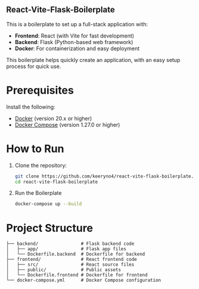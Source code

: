 ## React-Vite-Flask-Boilerplate

This is a boilerplate to set up a full-stack application with:

- **Frontend**: React (with Vite for fast development)
- **Backend**: Flask (Python-based web framework)
- **Docker**: For containerization and easy deployment

This boilerplate helps quickly create an application, with an easy setup process for quick use.

# Prerequisites
Install the following:
- [Docker](https://www.docker.com/get-started) (version 20.x or higher)
- [Docker Compose](https://docs.docker.com/compose/install/) (version 1.27.0 or higher)

# How to Run
1. Clone the repository:
   ```bash
   git clone https://github.com/keeryno4/react-vite-flask-boilerplate.git
   cd react-vite-flask-boilerplate
2. Run the Boilerplate
   ```bash
   docker-compose up --build

# Project Structure
```markdown.
├── backend/                # Flask backend code
│   ├── app/                # Flask app files
│   └── Dockerfile.backend  # Dockerfile for backend
├── frontend/               # React frontend code
│   ├── src/                # React source files
│   ├── public/             # Public assets
│   └── Dockerfile.frontend # Dockerfile for frontend
└── docker-compose.yml      # Docker Compose configuration
